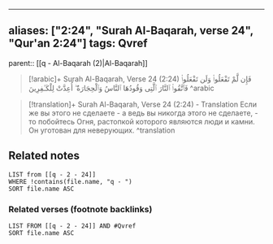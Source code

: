 
---
aliases: ["2:24", "Surah Al-Baqarah, verse 24", "Qur'an 2:24"]
tags: Qvref
---

parent:: [[q - Al-Baqarah (2)|Al-Baqarah]]

> [!arabic]+ Surah Al-Baqarah, Verse 24 (2:24)
> <span class="quran-arabic">فَإِن لَّمْ تَفْعَلُوا۟ وَلَن تَفْعَلُوا۟ فَٱتَّقُوا۟ ٱلنَّارَ ٱلَّتِى وَقُودُهَا ٱلنَّاسُ وَٱلْحِجَارَةُ ۖ أُعِدَّتْ لِلْكَـٰفِرِينَ</span>
^arabic

> [!translation]+ Surah Al-Baqarah, Verse 24 (2:24) - Translation
> Если же вы этого не сделаете - а ведь вы никогда этого не сделаете, - то побойтесь Огня, растопкой которого являются люди и камни. Он уготован для неверующих.
^translation



## Related notes
```dataview
LIST from [[q - 2 - 24]]
WHERE !contains(file.name, "q - ")
SORT file.name ASC
```

### Related verses (footnote backlinks)
```dataview
LIST FROM [[q - 2 - 24]] AND #Qvref
SORT file.name ASC
```

